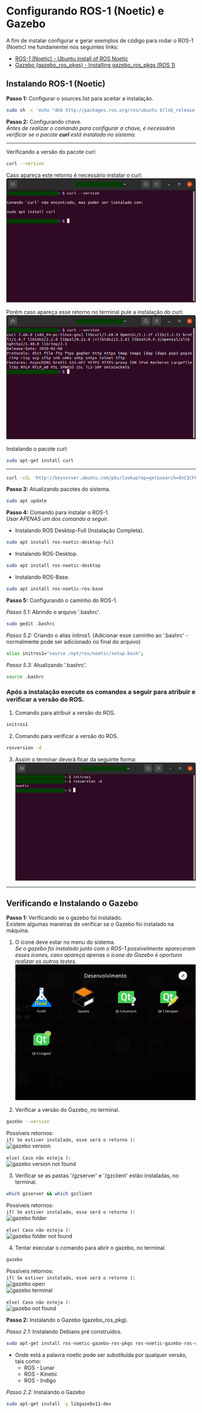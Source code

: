 # Configurando ROS-1 (Noetic) e Gazebo
A fim de instalar configurar e gerar exemplos de código para rodar o ROS-1 (Noetic) me fundamentei nos seguintes links:

* [ROS-1 (Noetic) - Ubuntu install of ROS Noetic](http://wiki.ros.org/noetic/Installation/Ubuntu)
* [Gazebo (gazebo_ros_pkgs) - Installing gazebo_ros_pkgs (ROS 1)](http://gazebosim.org/tutorials?tut=ros_installing&cat=connect_ros)

## Instalando ROS-1 (Noetic)
**Passo 1:** Configurar o sources.list para aceitar a instalação.
```bash
sudo sh -c 'echo "deb http://packages.ros.org/ros/ubuntu $(lsb_release -sc) main" > /etc/apt/sources.list.d/ros-latest.list'
```

**Passo 2:** Configurando chave. <br/>
*Antes de realizar o comando para configurar a chave, é necessário verificar se o pacote **curl** está instalado no sistema.*

---
Verificando a versão do pacote curl:
```bash
curl --version
```
Caso apareça este retorno é necessário instalar o curl: <br/>
![curl not found](/images/ros-noetic/curl_not_found.png)

Porém caso apareça esse retorno no terminal pule a instalação do curl: <br/>
![curl version](/images/ros-noetic/curl_version.png)

Instalando o pacote curl:
```bash
sudo apt-get install curl
```
---

```bash
curl -sSL 'http://keyserver.ubuntu.com/pks/lookup?op=get&search=0xC1CF6E31E6BADE8868B172B4F42ED6FBAB17C654' | sudo apt-key add -
```

**Passo 3:** Atualizando pacotes do sistema.
```bash
sudo apt update
```

**Passo 4:** Comando para instalar o ROS-1. <br/>
*Usar APENAS um dos comando a seguir.*

* Instalando ROS Desktop-Full (Instalação Completa).
```bash
sudo apt install ros-noetic-desktop-full
```

* Instalando ROS-Desktop.
```bash
sudo apt install ros-noetic-desktop
```

* Instalando ROS-Base.
```bash
sudo apt install ros-noetic-ros-base
```

**Passo 5:** Configurando o caminho do ROS-1.

*Passo 5.1:* Abrindo o arquivo '.bashrc'.
```bash
sudo gedit .bashrc
```

*Passo 5.2:* Criando o alias initros1.
(Adicionar esse caminho ao '.bashrc' - normalmente pode ser adicionado no final do arquivo)
```bash
alias initros1="source /opt/ros/noetic/setup.bash";
```

*Passo 5.3:* Atualizando '.bashrc'.
```bash
source .bashrc
```

### Após a instalação execute os comandos a seguir para atribuir e verificar a versão do ROS. <br/>
1. Comando para atribuir a versão do ROS.
```bash
initros1
```
2. Comando para verificar a versão do ROS.
```bash
rosversion -d
```
3. Assim o terminar deverá ficar da seguinte forma: <br/>
![ros version](/images/ros-noetic/ros_version.png)

---
## Verificando e Instalando o Gazebo
**Passo 1:** Verificando se o gazebo foi instalado. <br/>
Existem algumas maneiras de verificar se o Gazebo foi instalado na máquina.

1. O ícone deve estar no menu do sistema. <br/>
*Se o gazebo foi instalado junto com o ROS-1 possívelmente apareceram esses ícones, caso apareça apenas o ícone do Gazebo é oportuno realizar os outros testes.* <br/>
![gazebo icons](/images/gazebo/gazebo_icon.png)

2. Verificar a versão do Gazebo, no terminal.
```bash
gazebo --version
```
Possíveis retornos: <br/>
```if( Se estiver instalado, esse será o retorno ):``` <br/>
![gazebo version](/images/gazebo/gazebo_version.png)

```else( Caso não esteja ):``` <br/>
![gazebo version not found](/images/gazebo/gazebo_version_not_found.png)

3. Verificar se as pastas '/gzserver' e '/gzclient' estão instaladas, no terminal. 
```bash
which gzserver && which gzclient
```
Possiveis retornos: <br/>
```if( Se estiver instalado, esse será o retorno ):``` <br/>
![gazebo folder](/images/gazebo/gazebo_folder.png)

```else( Caso não esteja ):``` <br/>
![gazebo folder not found](/images/gazebo/gazebo_folder_not_found.png)

4. Tentar executar o comando para abrir o gazebo, no terminal.
```bash
gazebo
```
Possíveis retornos: <br/>
```if( Se estiver instalado, esse será o retorno ):``` <br/>
![gazebo open](/images/gazebo/gazebo.png) <br/>
![gazebo terminal](/images/gazebo/gazebo_terminal.png)

```else( Caso não esteja ):``` <br/>
![gazebo not found](/images/gazebo/gazebo_not_found.png)

**Passo 2:** Instalando o Gazebo (gazebo_ros_pkg).

*Passo 2.1:* Instalando Debians pré construídos.
```bash
sudo apt-get install ros-noetic-gazebo-ros-pkgs ros-noetic-gazebo-ros-control
```
* Onde está a palavra noetic pode ser substituída por qualquer versão, tais como:
    * ROS - Lunar
    * ROS - Kinetic
    * ROS - Indigo

*Passo 2.2:* Instalando o Gazebo
```bash
sudo apt-get install -y libgazebo11-dev
```
